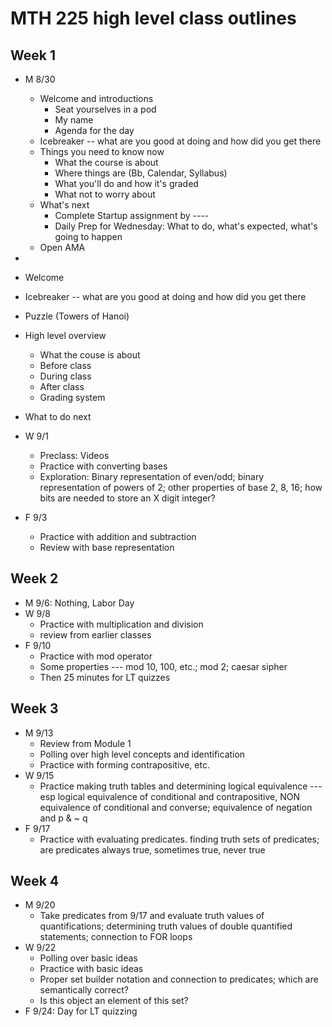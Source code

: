 # MTH 225 high level class outlines

## Week 1

- M 8/30
  - Welcome and introductions
    - Seat yourselves in a pod 
    - My name
    - Agenda for the day 
  - Icebreaker -- what are you good at doing and how did you get there 
  - Things you need to know now
    - What the course is about
    - Where things are (Bb, Calendar, Syllabus)
    - What you'll do and how it's graded
    - What not to worry about
  - What's next
    - Complete Startup assignment by ----
    - Daily Prep for Wednesday: What to do, what's expected, what's going to happen
  - Open AMA 
- 




  - Welcome 
  - Icebreaker -- what are you good at doing and how did you get there 
  - Puzzle (Towers of Hanoi)
  - High level overview 
    - What the couse is about
    - Before class
    - During class
    - After class
    - Grading system
  - What to do next 
- W 9/1
  - Preclass: Videos 
  - Practice with converting bases 
  - Exploration: Binary representation of even/odd; binary representation of powers of 2; other properties of base 2, 8, 16; how bits are needed to store an X digit integer? 
- F 9/3
  - Practice with addition and subtraction 
  - Review with base representation 

## Week 2

- M 9/6: Nothing, Labor Day
- W 9/8
  - Practice with multiplication and division 
  - review from earlier classes 
- F 9/10
  - Practice with mod operator
  - Some properties --- mod 10, 100, etc.; mod 2; caesar sipher
  - Then 25 minutes for LT quizzes 

## Week 3

- M 9/13
  - Review from Module 1
  - Polling over high level concepts and identification
  - Practice with forming contrapositive, etc. 
- W 9/15
  - Practice making truth tables and determining logical equivalence --- esp logical equivalence of conditional and contrapositive, NON equivalence of conditional and converse; equivalence of negation and p & ~ q
- F 9/17
  - Practice with evaluating predicates. finding truth sets of predicates; are predicates always true, sometimes true, never true

## Week 4

- M 9/20
  - Take predicates from 9/17 and evaluate truth values of quantifications; determining truth values of double quantified statements; connection to FOR loops  
- W 9/22
  - Polling over basic ideas
  - Practice with basic ideas
  - Proper set builder notation and connection to predicates; which are semantically correct? 
  - Is this object an element of this set? 
- F 9/24: Day for LT quizzing